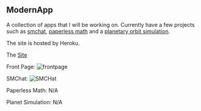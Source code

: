 ## ModernApp

A collection of apps that I will be working on. Currently have a few projects such as [smchat](http://modernsmchat.herokuapp.com/about), [paperless math](http://modernsmchat.herokuapp.com/math) and a [planetary orbit simulation](http://modernsmchat.herokuapp.com/planet).

The site is hosted by Heroku.

The [Site](http://modernsmchat.herokuapp.com/)

Front Page:
![frontpage](http://imgur.com/78RQLU8l.png)

SMChat:
![SMCHat](http://imgur.com/BYb6y1Zl.png)

Paperless Math:
N/A

Planet Simulation:
N/A
